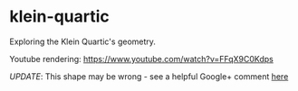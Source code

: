 # klein-quartic
Exploring the Klein Quartic's geometry.

Youtube rendering: https://www.youtube.com/watch?v=FFqX9C0Kdps

*UPDATE*: This shape may be wrong - see a helpful Google+ comment [here](https://plus.google.com/110214848059767137292/posts/dKDTRifgC4P)
